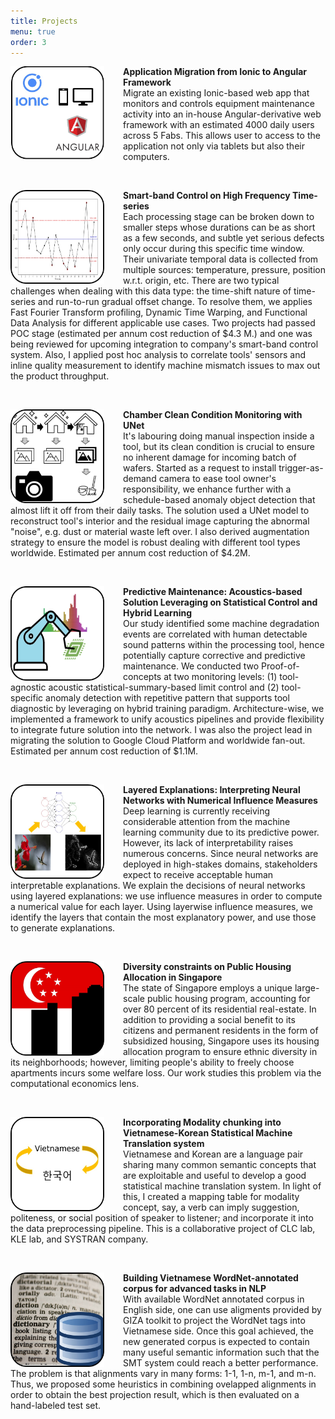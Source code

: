 ```yaml
---
title: Projects
menu: true
order: 3
---
```


<p>
<img style="float:left; margin-right: 30px; width: 150px;" src="\assets\img\projects\project-web-migration.jpg" alt="Project Algorithmic Transparency">
<strong>Application Migration from Ionic to Angular Framework</strong><br>
Migrate an existing Ionic-based web app that monitors and controls equipment maintenance activity into an in-house Angular-derivative web framework with an estimated 4000 daily users across 5 Fabs. This allows user to access to the application not only via tablets but also their computers.
</p>
<br>

<p>
<img style="float:left; margin-right: 30px; width: 150px;" src="\assets\img\projects\project-smartband.jpg" alt="Project Algorithmic Transparency">
<strong>Smart-band Control on High Frequency Time-series</strong><br>
Each processing stage can be broken down to smaller steps whose durations can be as short as a few seconds, and subtle yet serious defects only occur during this specific time window. Their univariate temporal data is collected from multiple sources: temperature, pressure, position w.r.t. origin, etc. There are two typical challenges when dealing with this data type: the time-shift nature of time-series and run-to-run gradual offset change. To resolve them, we applies Fast Fourier Transform profiling, Dynamic Time Warping, and Functional Data Analysis for different applicable use cases. Two projects had passed POC stage (estimated per annum cost reduction of $4.3 M.) and one was being reviewed for upcoming integration to company's smart-band control system. Also, I applied post hoc analysis to correlate tools' sensors and inline quality measurement to identify machine mismatch issues to max out the product throughput.
</p>
<br>

<p>
<img style="float:left; margin-right: 30px; width: 150px;" src="\assets\img\projects\project-clean-chamber.jpg" alt="Project Chamber Clean Condition Monitoring with UNet">
<strong>Chamber Clean Condition Monitoring with UNet</strong><br>
It's labouring doing manual inspection inside a tool, but its clean condition is crucial to ensure no inherent damage for incoming batch of wafers. Started as a request to install trigger-as-demand camera to ease tool owner's responsibility, we enhance further with a schedule-based anomaly object detection that almost lift it off from their daily tasks. The solution used a UNet model to reconstruct tool's interior and the residual image capturing the abnormal "noise", e.g. dust or material waste left over. I also derived augmentation strategy to ensure the model is robust dealing with different tool types worldwide. Estimated per annum cost reduction of $4.2M.
</p>
<br>

<p>
<img style="float:left; margin-right: 30px; width: 150px;" src="\assets\img\projects\project-acoustics.jpg" alt="Project Acoustics-based Predictive Maintenance">
<strong>Predictive Maintenance: Acoustics-based Solution Leveraging on Statistical Control and Hybrid Learning</strong><br>
Our study identified some machine degradation events are correlated with human detectable sound patterns within the processing tool, hence potentially capture corrective and predictive maintenance. We conducted two Proof-of-concepts at two monitoring levels: (1) tool-agnostic acoustic statistical-summary-based limit control and (2) tool-specific anomaly detection with repetitive pattern that supports tool diagnostic by leveraging on hybrid training paradigm. Architecture-wise, we implemented a framework to unify acoustics pipelines and provide flexibility to integrate future solution into the network. I was also the project lead in migrating the solution to Google Cloud Platform and worldwide fan-out. Estimated per annum cost reduction of $1.1M. 
</p>
<br>


<p>
<img style="float:left; margin-right: 30px; width: 150px;" src="\assets\img\projects\project-algotransparency.jpg" alt="Project Algorithmic Transparency">
<strong>Layered Explanations: Interpreting Neural Networks with Numerical Influence Measures</strong><br>
Deep learning is currently receiving considerable attention from the
machine learning community due to its predictive power. However,
its lack of interpretability raises numerous concerns. Since neural
networks are deployed in high-stakes domains, stakeholders expect
to receive acceptable human interpretable explanations. We explain
the decisions of neural networks using layered explanations: we use
influence measures in order to compute a numerical value for each
layer. Using layerwise influence measures, we identify the layers
that contain the most explanatory power, and use those to generate
explanations.
</p>
<br>


<p>
<img style="float:left; margin-right: 30px; width: 150px;" src="\assets\img\projects\project-hdb.jpg" alt="Project HDB">
<strong>Diversity constraints on Public Housing Allocation in Singapore </strong><br>
The state of Singapore employs a unique large-scale public housing program, accounting for over 80 percent of its residential real-estate. In addition to providing a social benefit to its citizens and permanent residents in the form of subsidized housing, Singapore uses its housing allocation program to ensure ethnic diversity in its neighborhoods; however, limiting people's ability to freely choose apartments incurs some welfare loss. Our work studies this problem via the computational economics lens. </p>
<br>


<p>
<img style="float:left; margin-right: 30px; width: 150px;" src="\assets\img\projects\project-smt.jpg" alt="Project Vietnamese-Korean SMT">
<strong>Incorporating Modality chunking into Vietnamese-Korean Statistical Machine Translation system</strong><br>
Vietnamese and Korean are a language pair sharing many common semantic concepts that are exploitable and useful to develop a good statistical machine translation system. In light of this, I created a mapping table for modality concept, say, a verb can imply suggestion, politeness, or social position of speaker to listener; and incorporate it into the data preprocessing pipeline. This is a collaborative project of CLC lab, KLE lab, and SYSTRAN company.
</p>
<br>


<p>
<img style="float:left; margin-right: 30px; width: 150px;" src="\assets\img\projects\project-wordnet.jpg" alt="Project Wordnet">
<strong>Building Vietnamese WordNet-annotated corpus for advanced tasks in NLP</strong><br>
With available WordNet annotated corpus in English side, one can use aligments provided by GIZA toolkit to project the WordNet tags into Vietnamese side. Once this goal achieved, the new generated corpus is expected to contain many useful semantic information such that the SMT system could reach a better performance. The problem is that alignments vary in many forms: 1-1, 1-n, m-1, and m-n. Thus, we proposed some heuristics in combining ovelapped alignments in order to obtain the best projection result, which is then evaluated on a hand-labeled test set.
</p>

